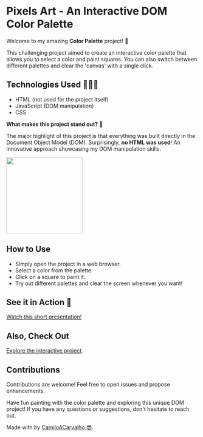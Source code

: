 # Pixels Art - An Interactive DOM Color Palette

Welcome to my amazing **Color Palette** project! 🎨

This challenging project aimed to create an interactive color palette that allows you to select a color and paint squares. You can also switch between different palettes and clear the 'canvas' with a single click.

## Technologies Used 👨🏻‍💻

- HTML (not used for the project itself)
- JavaScript (DOM manipulation)
- CSS

**What makes this project stand out?** 🚀

The major highlight of this project is that everything was built directly in the Document Object Model (DOM). Surprisingly, **no HTML was used**! An innovative approach showcasing my DOM manipulation skills.

<img src="https://github.com/CamiloACarvalho/Pixels_Art/assets/111397870/da07a971-75d1-4e7e-b024-726c41744bfa" width="200">

## How to Use

- Simply open the project in a web browser.
- Select a color from the palette.
- Click on a square to paint it.
- Try out different palettes and clear the screen whenever you want!

## See it in Action 🎦

[Watch this short presentation!](https://www.youtube.com/watch?v=TBjn19KV4Z0)

## Also, Check Out

[Explore the interactive project](camiloacarvalho-pixels-art.surge.sh).

## Contributions

Contributions are welcome! Feel free to open issues and propose enhancements.

Have fun painting with the color palette and exploring this unique DOM project! If you have any questions or suggestions, don't hesitate to reach out.

Made with by [CamiloACarvalho 😎](https://github.com/CamiloACarvalho).
